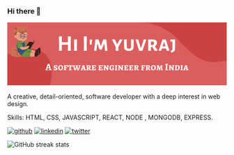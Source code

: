 ### Hi there 👋

![](https://github.com/Yuvraj-50/yuvraj-50/blob/master/yuvraj.png)

A creative, detail-oriented, software developer with a deep interest in web design.

Skills: HTML, CSS, JAVASCRIPT, REACT, NODE , MONGODB, EXPRESS.



[<img src='https://cdn.jsdelivr.net/npm/simple-icons@3.0.1/icons/github.svg' alt='github' height='40'>](https://github.com/yuvraj-50)  [<img src='https://cdn.jsdelivr.net/npm/simple-icons@3.0.1/icons/linkedin.svg' alt='linkedin' height='40'>](https://www.linkedin.com/in/https://www.linkedin.com/in/yuvraj-singh-98a866221//)  [<img src='https://cdn.jsdelivr.net/npm/simple-icons@3.0.1/icons/twitter.svg' alt='twitter' height='40'>](https://twitter.com/@yuvraj505)  

![GitHub streak stats](https://github-readme-streak-stats.herokuapp.com/?user=yuvraj-50)  
